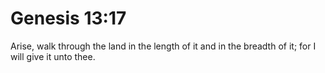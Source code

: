 # Genesis 13:17

Arise, walk through the land in the length of it and in the breadth of it; for I will give it unto thee.